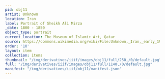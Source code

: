 ```yaml
---
pid: obj11
artist: Unknown
location: Iran
label: Portrait of Sheikh Ali Mirza
_date: 1800 - 1850
object_type: portrait
current_location: The Museum of Islamic Art, Qatar
source: https://commons.wikimedia.org/wiki/File:Unknown,_Iran,_early_19th_Century_-_Portrait_of_Sheikh_Ali_Mirza_-_Google_Art_Project.jpg
order: '10'
layout: item
collection: items
thumbnail: "/img/derivatives/iiif/images/obj11/full/250,/0/default.jpg"
full: "/img/derivatives/iiif/images/obj11/full/1140,/0/default.jpg"
manifest: "/img/derivatives/iiif/obj11/manifest.json"
---
```

